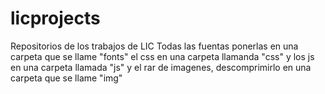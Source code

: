 # licprojects
Repositorios de los trabajos de LIC
Todas las fuentas ponerlas en una carpeta que se llame "fonts" el css en una carpeta llamanda "css" y los js en una carpeta llamada "js"
y el rar de imagenes, descomprimirlo en una carpeta que se llame "img"
